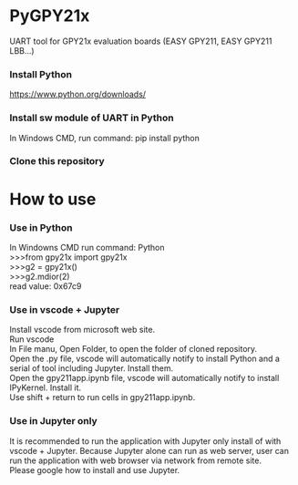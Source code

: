 # PyGPY21x
UART tool for GPY21x evaluation boards (EASY GPY211, EASY GPY211 LBB...)

### Install Python 
https://www.python.org/downloads/
### Install sw module of UART in Python
In Windows CMD, run command: pip install python
### Clone this repository  

# How to use
### Use in Python
In Windowns CMD run command: Python  
\>>>from gpy21x import gpy21x  
\>>>g2 = gpy21x()  
\>>>g2.mdior(2)  
read value: 0x67c9    
  
### Use in vscode + Jupyter
Install vscode from microsoft web site.  
Run vscode  
In File manu, Open Folder, to open the folder of cloned repository.  
Open the .py file, vscode will automatically notify to install Python and a serial of tool including Jupyter. Install them.  
Open the gpy211app.ipynb file, vscode will automatically notify to install IPyKernel. Install it.  
Use shift + return to run cells in gpy211app.ipynb.  
  
### Use in Jupyter only
It is recommended to run the application with Jupyter only install of with vscode + Jupyter. Because Jupyter alone can run as web server, user can run the application with web browser via network from remote site.  
Please google how to install and use Jupyter.  
  



